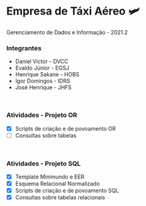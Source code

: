 # Empresa de Táxi Aéreo 🛩

Gerenciamento de Dados e Informação - 2021.2

### Integrantes
- Daniel Victor - DVCC
- Evaldo Júnior - EGSJ
- Henrique Sakane - HOBS
- Igor Domingos - IDRS
- José Henrique - JHFS

</br>

### Atividades - Projeto OR
- [x] Scripts de criação e de povoamento OR
- [ ] Consultas sobre tabelas 

</br>

### Atividades - Projeto SQL
- [x] Template Minimundo e EER
- [x] Esquema Relacional Normalizado
- [x] Scripts de criação e de povoamento SQL
- [x] Consultas sobre tabelas relacionais
